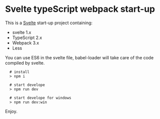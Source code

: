 Svelte typeScript webpack start-up
===================================
This is a [Svelte](https://svelte.technology/guide) start-up project containing:
 * svelte 1.x
 * TypeScript 2.x
 * Webpack 3.x
 * Less

You can use ES6 in the svelte file, babel-loader will take care of the code compiled by svelte.

```
  # install
  > npm i 

  # start develope
  > npm run dev
  
  # start develope for windows
  > npm run dev:win
```

Enjoy.